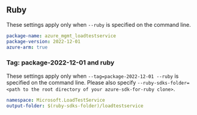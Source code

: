 ## Ruby

These settings apply only when `--ruby` is specified on the command line.

```yaml
package-name: azure_mgmt_loadtestservice
package-version: 2022-12-01
azure-arm: true
```

### Tag: package-2022-12-01 and ruby

These settings apply only when `--tag=package-2022-12-01 --ruby` is specified on the command line.
Please also specify `--ruby-sdks-folder=<path to the root directory of your azure-sdk-for-ruby clone>`.

```yaml $(tag) == 'package-2022-12-01' && $(ruby)
namespace: Microsoft.LoadTestService
output-folder: $(ruby-sdks-folder)/loadtestservice
```